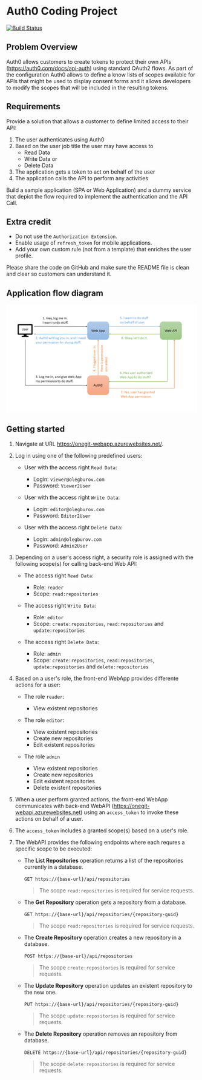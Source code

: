 # Auth0 Coding Project

[![Build Status](https://travis-ci.org/olegburov/Auth0.svg?branch=master)](https://travis-ci.org/olegburov/Auth0)

## Problem Overview

Auth0 allows customers to create tokens to protect their own APIs (https://auth0.com/docs/api-auth) using standard OAuth2 flows. As part of the configuration Auth0 allows to define a know lists of scopes available for APIs that might be used to display consent forms and it allows developers to modify the scopes that will be included in the resulting tokens. 

## Requirements

Provide a solution that allows a customer to define limited access to their API:

1. The user authenticates using Auth0
2. Based on the user job title the user may have access to
   - Read Data
   - Write Data or
   - Delete Data
3. The application gets a token to act on behalf of the user
4. The application calls the API to perform any activities

Build a sample application (SPA or Web Application) and a dummy service that depict the flow required to implement the authentication and the API Call.

## Extra credit

- Do not use the `Authorization Extension`.
- Enable usage of `refresh_token` for mobile applications.
- Add your own custom rule (not from a template) that enriches the user profile.

Please share the code on GitHub and make sure the README file is clean and clear so customers can understand it.

## Application flow diagram

![](Schema.png) 

## Getting started

1. Navigate at URL https://onegit-webapp.azurewebsites.net/.

2. Log in using one of the following predefined users:

   - User with the access right `Read Data`:

     * Login: `viewer@olegburov.com`
     * Password: `Viewer2User`
   
   - User with the access right `Write Data`:

     * Login: `editor@olegburov.com`
     * Password: `Editor2User`

   - User with the access right `Delete Data`:
 
     * Login: `admin@olegburov.com`
     * Password: `Admin2User`

3. Depending on a user's access right, a security role is assigned with the following scope(s) for calling back-end Web API:

   - The access right `Read Data`:

      * Role: `reader`
      * Scope: `read:repositories`

   - The access right `Write Data`:

      * Role: `editor`
      * Scope: `create:repositories`, `read:repositories` and `update:repositories`
   
   - The access right `Delete Data`:
     
      * Role: `admin`
      * Scope: `create:repositories`, `read:repositories`, `update:repositories` and `delete:repositories`

4. Based on a user's role, the front-end WebApp provides differente actions for a user:

   - The role `reader`:

      * View existent repositories
   
   - The role `editor`:
   
      * View existent repositories 
      * Create new repositories
      * Edit existent repositories

   - The role `admin`
   
      * View existent repositories 
      * Create new repositories
      * Edit existent repositories  
      * Delete existent repositories

5. When a user perform granted actions, the front-end WebApp communicates with back-end WebAPI (https://onegit-webapi.azurewebsites.net) using an `access_token` to invoke these actions on behalf of a user.

6. The `access_token` includes a granted scope(s) based on a user's role.

7. The WebAPI provides the following endpoints where each requres a specific scope to be executed:

   - The **List Repositories** operation returns a list of the repositories currently in a database. 

     `GET https://{base-url}/api/repositories`
  
     > The scope `read:repositories` is required for service requests.

   - The **Get Repository** operation gets a repository from a database.
   
     `GET https://{base-url}/api/repositories/{repository-guid}`

     > The scope `read:repositories` is required for service requests.

   - The **Create Repository** operation creates a new repository in a database.
   
     `POST https://{base-url}/api/repositories`

     > The scope `create:repositories` is required for service requests.

   - The **Update Repository** operation updates an existent repository to the new one.
   
     `PUT https://{base-url}/api/repositories/{repository-guid}`

     > The scope `update:repositories` is required for service requests.
     
   - The **Delete Repository** operation removes an repository from database.
   
     `DELETE https://{base-url}/api/repositories/{repository-guid}`

     >  The scope `delete:repositories` is required for service requests.
